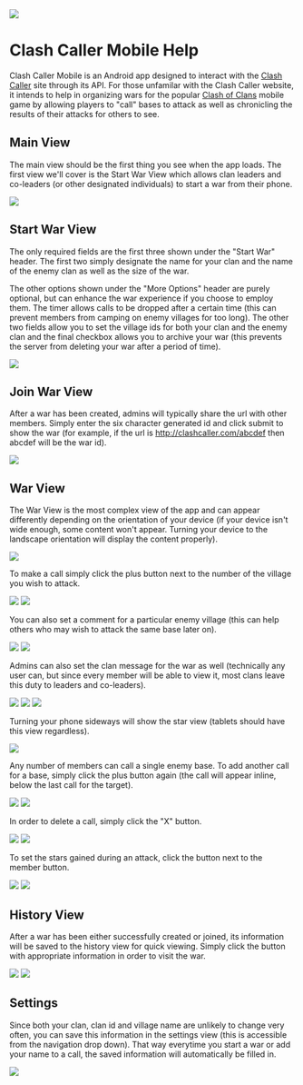 <img src="https://github.com/deathgrindfreak/clashcallermobile/img/cclogo.png">

# Clash Caller Mobile Help

Clash Caller Mobile is an Android app designed to interact with the [Clash Caller](http://clashcaller.com) site through its API.  For those unfamilar with the Clash Caller website, it intends to help in organizing wars for the popular [Clash of Clans](http://supercell.com/en/games/clashofclans/) mobile game by allowing players to "call" bases to attack as well as chronicling the results of their attacks for others to see.  

## Main View

The main view should be the first thing you see when the app loads.  The first view we'll cover is the Start War View which allows clan leaders and co-leaders (or other designated individuals) to start a war from their phone.

<img src="https://github.com/deathgrindfreak/clashcallermobile/img/mainactivity.png">

## Start War View

The only required fields are the first three shown under the "Start War" header.  The first two simply designate the name for your clan and the name of the enemy clan as well as the size of the war.

The other options shown under the "More Options" header are purely optional, but can enhance the war experience if you choose to employ them.  The timer allows calls to be dropped after a certain time (this can prevent members from camping on enemy villages for too long).  The other two fields allow you to set the village ids for both your clan and the enemy clan and the final checkbox allows you to archive your war (this prevents the server from deleting your war after a period of time).

<img src="https://github.com/deathgrindfreak/clashcallermobile/img/startwaractivity.png">

## Join War View

After a war has been created, admins will typically share the url with other members.  Simply enter the six character generated id and click submit to show the war (for example, if the url is http://clashcaller.com/abcdef then abcdef will be the war id).

<img src="https://github.com/deathgrindfreak/clashcallermobile/img/joinwaractivity.png">

## War View

The War View is the most complex view of the app and can appear differently depending on the orientation of your device (if your device isn't wide enough, some content won't appear.  Turning your device to the landscape orientation will display the content properly).

<img src="https://github.com/deathgrindfreak/clashcallermobile/img/waractivity1.png">

To make a call simply click the plus button next to the number of the village you wish to attack.

<img src="https://github.com/deathgrindfreak/clashcallermobile/img/waractivitycall1.png">
<img src="https://github.com/deathgrindfreak/clashcallermobile/img/waractivitycall2.png">

You can also set a comment for a particular enemy village (this can help others who may wish to attack the same base later on).

<img src="https://github.com/deathgrindfreak/clashcallermobile/img/waractivitycomment1.png">
<img src="https://github.com/deathgrindfreak/clashcallermobile/img/waractivitycomment2.png">

Admins can also set the clan message for the war as well (technically any user can, but since every member will be able to view it, most clans leave this duty to leaders and co-leaders).

<img src="https://github.com/deathgrindfreak/clashcallermobile/img/waractivitysetmessage.png">
<img src="https://github.com/deathgrindfreak/clashcallermobile/img/waractivityclanmessage1.png">
<img src="https://github.com/deathgrindfreak/clashcallermobile/img/waractivityclanmessage2.png">

Turning your phone sideways will show the star view (tablets should have this view regardless).

<img src="https://github.com/deathgrindfreak/clashcallermobile/img/waractivitylandscape.png">

Any number of members can call a single enemy base.  To add another call for a base, simply click the plus button again (the call will appear inline, below the last call for the target).

<img src="https://github.com/deathgrindfreak/clashcallermobile/img/waractivitysecondcall.png">
<img src="https://github.com/deathgrindfreak/clashcallermobile/img/waractivitysecondcall2.png">

In order to delete a call, simply click the "X" button.

<img src="https://github.com/deathgrindfreak/clashcallermobile/img/waractivitydeletecall.png">
<img src="https://github.com/deathgrindfreak/clashcallermobile/img/waractivitydeletecall2.png">

To set the stars gained during an attack, click the button next to the member button.

<img src="https://github.com/deathgrindfreak/clashcallermobile/img/waractivitysetstar.png">
<img src="https://github.com/deathgrindfreak/clashcallermobile/img/waractivitysetstar2.png">

## History View

After a war has been either successfully created or joined, its information will be saved to the history view for quick viewing.  Simply click the button with appropriate information in order to visit the war.

<img src="https://github.com/deathgrindfreak/clashcallermobile/img/historyactivity.png">
<img src="https://github.com/deathgrindfreak/clashcallermobile/img/historyactivity.png">

## Settings

Since both your clan, clan id and village name are unlikely to change very often, you can save this information in the settings view (this is accessible from the navigation drop down).  That way everytime you start a war or add your name to a call, the saved information will automatically be filled in.

<img src="https://github.com/deathgrindfreak/clashcallermobile/img/settingsactivity.png">